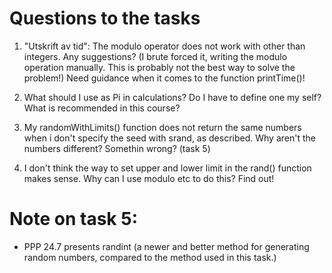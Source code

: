 # Questions to the tasks

1. "Utskrift av tid": The modulo operator does not work with other than integers. Any suggestions? (I brute forced it, writing the modulo operation manually. This is probably not the best way to solve the problem!) Need guidance when it comes to the function printTime()!

2. What should I use as Pi in calculations? Do I have to define one my self? What is recommended in this course?

3. My randomWithLimits() function does not return the same numbers when i don't specify the seed with srand, as described. Why aren't the numbers different? Somethin wrong? (task 5)

4. I don't think the way to set upper and lower limit in the rand() function makes sense. Why can I use modulo etc to do this? Find out!

# Note on task 5: 

* PPP 24.7 presents randint (a newer and better method for generating random numbers, compared to the method used in this task.)
